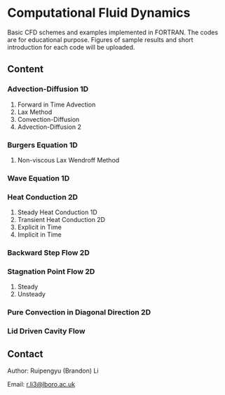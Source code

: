 # Computational Fluid Dynamics
Basic CFD schemes and examples implemented in FORTRAN. The codes are for educational purpose. Figures of sample results and short introduction for each code will be uploaded. 

## Content

### Advection-Diffusion 1D
1. Forward in Time Advection
2. Lax Method
3. Convection-Diffusion
4. Advection-Diffusion 2
### Burgers Equation 1D
1. Non-viscous Lax Wendroff Method
### Wave Equation 1D
### Heat Conduction 2D
1. Steady Heat Conduction 1D
2. Transient Heat Conduction 2D
  1. Explicit in Time
  2. Implicit in Time
### Backward Step Flow 2D
### Stagnation Point Flow 2D
1. Steady
2. Unsteady
### Pure Convection in Diagonal Direction 2D
### Lid Driven Cavity Flow

## Contact
Author: Ruipengyu (Brandon) Li

Email: r.li3@lboro.ac.uk
